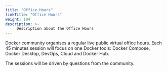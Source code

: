 ```yaml
---
title: "Office Hours"
linkTitle: "Office Hours"
weight: 104
description: >-
     Description about the Office Hours 
---
```


Docker community organises a regular live public virtual office hours. 
Each 45 minutes session will focus on one Docker tools: Docker Compose, Docker Desktop, DevOps, Cloud and Docker Hub.

The sessions will be driven by questions from the community.


